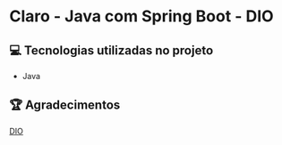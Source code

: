 # Claro - Java com Spring Boot - DIO

## 💻 Tecnologias utilizadas no projeto

- Java

## 🏆 Agradecimentos

[DIO](https://www.dio.me)
